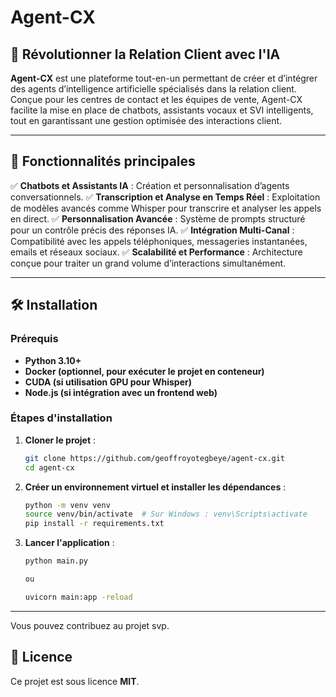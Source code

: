 # Agent-CX

## 🚀 Révolutionner la Relation Client avec l'IA

**Agent-CX** est une plateforme tout-en-un permettant de créer et d’intégrer des agents d’intelligence artificielle spécialisés dans la relation client. Conçue pour les centres de contact et les équipes de vente, Agent-CX facilite la mise en place de chatbots, assistants vocaux et SVI intelligents, tout en garantissant une gestion optimisée des interactions client.

---

## 📌 Fonctionnalités principales

✅ **Chatbots et Assistants IA** : Création et personnalisation d’agents conversationnels.
✅ **Transcription et Analyse en Temps Réel** : Exploitation de modèles avancés comme Whisper pour transcrire et analyser les appels en direct.
✅ **Personnalisation Avancée** : Système de prompts structuré pour un contrôle précis des réponses IA.
✅ **Intégration Multi-Canal** : Compatibilité avec les appels téléphoniques, messageries instantanées, emails et réseaux sociaux.
✅ **Scalabilité et Performance** : Architecture conçue pour traiter un grand volume d’interactions simultanément.

---

## 🛠 Installation

### Prérequis

- **Python 3.10+**
- **Docker (optionnel, pour exécuter le projet en conteneur)**
- **CUDA (si utilisation GPU pour Whisper)**
- **Node.js (si intégration avec un frontend web)**

### Étapes d'installation

1. **Cloner le projet** :
   ```bash
   git clone https://github.com/geoffroyotegbeye/agent-cx.git
   cd agent-cx
   ```
2. **Créer un environnement virtuel et installer les dépendances** :
   ```bash
   python -m venv venv
   source venv/bin/activate  # Sur Windows : venv\Scripts\activate
   pip install -r requirements.txt
   ```
3. **Lancer l'application** :
   ```bash
   python main.py

   ou
   
   uvicorn main:app -reload
   ```

---
 Vous pouvez contribuez au projet svp.


## 📜 Licence

Ce projet est sous licence **MIT**.


